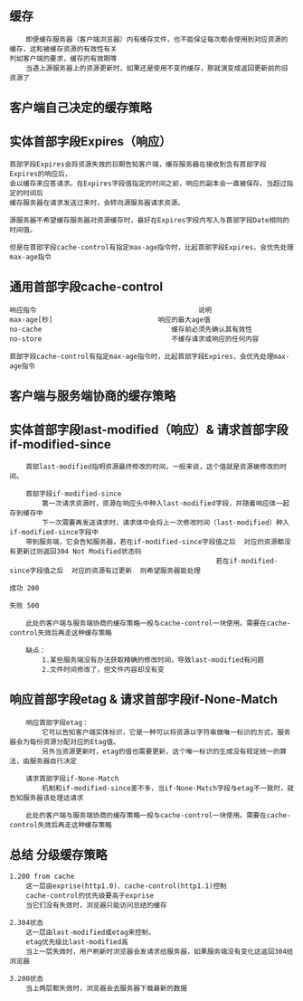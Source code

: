 ## 缓存
		即便缓存服务器（客户端浏览器）内有缓存文件，也不能保证每次都会使用到对应资源的缓存，这和被缓存资源的有效性有关
	列如客户端的要求，缓存的有效期等
		当遇上源服务器上的资源更新时，如果还是使用不变的缓存，那就演变成返回更新前的旧资源了

## 客户端自己决定的缓存策略
## 实体首部字段Expires（响应）
	首部字段Expires会将资源失效的日期告知客户端，缓存服务器在接收到含有首部字段Expires的响应后，
	会以缓存来应答请求。在Expires字段值指定的时间之前，响应的副本会一直被保存。当超过指定的时间后
	缓存服务器在请求发送过来时，会转向源服务器请求资源。
	
	源服务器不希望缓存服务器对资源缓存时，最好在Expires字段内写入与首部字段Date相同的时间值。
	
	但是在首部字段cache-control有指定max-age指令时，比起首部字段Expires，会优先处理max-age指令
	
## 通用首部字段cache-control
	响应指令										说明
	max-age[秒]							响应的最大age值
	no-cache								缓存前必须先确认其有效性
	no-store								不缓存请求或响应的任何内容

	首部字段cache-control有指定max-age指令时，比起首部字段Expires，会优先处理max-age指令
	
## 客户端与服务端协商的缓存策略
## 实体首部字段last-modified（响应）& 请求首部字段if-modified-since
		首部last-modified指明资源最终修改的时间，一般来说，这个值就是资源被修改的时间。
		
		首部字段if-modified-since
			第一次请求资源时，资源在响应头中种入last-modified字段，并随着响应体一起存到缓存中
			下一次需要再发送请求时，请求体中会将上一次修改时间（last-modified）种入if-modified-since字段中
		带到服务端，它会告知服务器，若在if-modified-since字段值之后  对应的资源都没有更新过则返回304 Not Modified状态码
										 			   若在if-modified-since字段值之后  对应的资源有过更新 	则希望服务器能处理
										   																								成功 200
										   																								失败 500
		
		此处的客户端与服务端协商的缓存策略一般与cache-control一块使用。需要在cache-control失效后再走这种缓存策略
		
		缺点：
			1.某些服务端没有办法获取精确的修改时间，导致last-modified有问题
			2.文件时间修改了，但文件内容却没有变
			
## 响应首部字段etag & 请求首部字段if-None-Match
		响应首部字段etag：
			它可以告知客户端实体标识，它是一种可以将资源以字符串做唯一标识的方式，服务器会为每份资源分配对应的Etag值。
			另外当资源更新时，etag的值也需要更新，这个唯一标识的生成没有规定统一的算法，由服务器自行决定
			
		请求首部字段if-None-Match
			机制和if-modified-since差不多，当if-None-Match字段与etag不一致时，就告知服务器该处理这请求
		
		此处的客户端与服务端协商的缓存策略一般与cache-control一块使用。需要在cache-control失效后再走这种缓存策略
		
## 总结 分级缓存策略
	1.200 from cache
		这一层由exprise(http1.0)、cache-control(http1.1)控制
		cache-control的优先级要高于exprise
		当它们没有失效时，浏览器只能访问总结的缓存
	
	2.304状态
		这一层由last-modified或etag来控制，
		etag优先级比last-modified高
		当上一层失效时，用户刷新时浏览器会发请求给服务器，如果服务端没有变化这返回304给浏览器
	
	3.200状态
		当上两层都失效时，浏览器会去服务器下载最新的数据
	
	